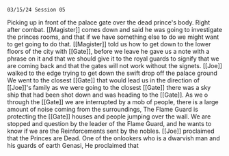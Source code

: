 	03/15/24 Session 05



Picking up in front of the palace gate over the dead prince's body. Right after combat.
[[Magister]] comes down and said he was going to investigate the princes rooms, and that if we have something else to do we might want to get going to do that.
[[Magister]] told us how to get down to the lower floors of the city with [[Gate]], before we leave he gave us a note with a phrase on it and that we should give it to the royal guards to signify that we are coming back and that the gates will not work without the signets. 
[[Joe]] walked to the edge trying to get down the swift drop off the palace ground
We went to the closest [[Gate]] that would lead us in the direction of [[Joe]]'s family
as we were going to the closest [[Gate]] there was a sky ship that had been shot down and was heading to the [[Gate]]. As we o through the [[Gate]] we are interrupted by a mob of people, there is a large amount of noise coming from the surroundings, The Flame Guard is protecting the [[Gate]] houses and people jumping over the wall. We are stopped and question by the leader of the Flame Guard, and he wants to know if we are the Reinforcements sent by the nobles. [[Joe]] proclaimed that the Princes are Dead. One of the onlookers who is a dwarvish man and his guards of earth Genasi, He proclaimed that 